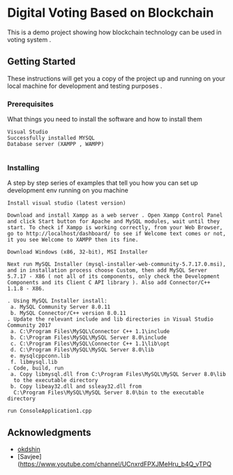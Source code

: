 # Digital Voting Based on Blockchain 
 This is a demo project showing how blockchain technology can be used in voting system . 
 
 ## Getting Started

These instructions will get you a copy of the project up and running on your local machine for development and testing purposes .

### Prerequisites

What things you need to install the software and how to install them

```
Visual Studio 
Successfully installed MYSQL
Database server (XAMPP , WAMPP)


```


### Installing
A step by step series of examples that tell you how you can set up development env running on you machine



```
Install visual studio (latest version)
```

```
Download and install Xampp as a web server . Open Xampp Control Panel and click Start button for Apache and MySQL modules, wait until they start. To check if Xampp is working correctly, from your Web Browser, go to http://localhost/dashboard/ to see if Welcome text comes or not, it you see Welcome to XAMPP then its fine. 

```



```
Download Windows (x86, 32-bit), MSI Installer

Next run MySQL Installer (mysql-installer-web-community-5.7.17.0.msi), and in installation process choose Custom, then add MySQL Server 5.7.17 - X86 ( not all of its components, only check the Development Components and its Client C API library ). Also add Connector/C++ 1.1.8 - X86.
```

```
. Using MySQL Installer install:
 a. MySQL Community Server 8.0.11
 b. MySQL Connector/C++ version 8.0.11
. Update the relevant include and lib directories in Visual Studio Community 2017
 a. C:\Program Files\MySQL\Connector C++ 1.1\include
 b. C:\Program Files\MySQL\MySQL Server 8.0\include
 c. C:\Program Files\MySQL\Connector C++ 1.1\lib\opt
 d. C:\Program Files\MySQL\MySQL Server 8.0\lib
 e. mysqlcppconn.lib
 f. libmysql.lib
. Code, build, run
 a. Copy libmysql.dll from C:\Program Files\MySQL\MySQL Server 8.0\lib 
  to the executable directory
 b. Copy libeay32.dll and ssleay32.dll from 
  C:\Program Files\MySQL\MySQL Server 8.0\bin to the executable directory
  ```



```
run ConsoleApplication1.cpp
```


## Acknowledgments

*  [okdshin](https://github.com/okdshin/PicoSHA2/blob/master/example/hasher.cpp)
*  [Savjee](https://www.youtube.com/channel/UCnxrdFPXJMeHru_b4Q_vTPQ




